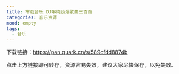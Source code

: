 ```yaml
---
title: 车载音乐 DJ串烧劲爆歌曲三百首
categories: 音乐资源
mood: empty
tags:
  - 音乐
---
```





下载链接：https://pan.quark.cn/s/589cfdd8874b







点击上方链接即可转存，资源容易失效，建议大家尽快保存，以免失效。


